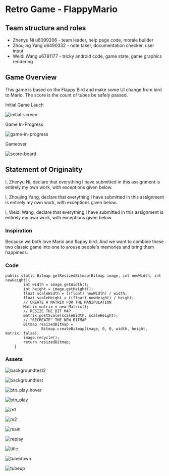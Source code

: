 # Retro Game - FlappyMario

## Team structure and roles 
+ Zhenyu Ni u6099206 - team leader, help page code, morale builder
+ Zhoujing Yang u6490332 - note taker, documentation checker, user input
+ Weidi Wang u6781177 - tricky android code, game state, game graphics rendering

## Game Overview 

This game is based on the Flappy Bird and make some UI change from bird to Mario. The score is the count of tubes be safely passed.

Initial Game Lauch </n>

![initial-screen](https://gitlab.cecs.anu.edu.au/u6490332/RetroGame2018s2/uploads/3ca435219185428f9e3d63e25e0df578/Screen_Shot_2018-10-19_at_11.48.21.png)

Game In-Progress </n>

![game-in-progress](https://gitlab.cecs.anu.edu.au/u6490332/RetroGame2018s2/uploads/390400457568670cd1b95587d94e9a2c/Screen_Shot_2018-10-19_at_11.58.50.png)

Gameover </n>

![score-board](https://gitlab.cecs.anu.edu.au/u6490332/RetroGame2018s2/uploads/ee5f290e3a038a8aa4f83e36bfb4e1d9/Screen_Shot_2018-10-19_at_12.05.11.png)


## Statement of Originality

I, Zhenyu Ni, declare that everything I have submitted in this assignment is entirely my own work, with exceptions given below.

I, Zhoujing Yang, declare that everything I have submitted in this assignment is entirely my own work, with exceptions given below.

I, Weidi Wang, declare that everything I have submitted in this assignment is entirely my own work, with exceptions given below.

### Inspiration

Because we both love Mario and flappy bird. And we want to combine these two classic game into one to arouse people's memories and bring them happiness. 

### Code

```
public static Bitmap getResizedBitmap(Bitmap image, int newWidth, int newHeight){
        int width = image.getWidth();
        int height = image.getHeight();
        float scaleWidth = ((float) newWidth) / width;
        float scaleHeight = ((float) newHeight) / height;
        // CREATE A MATRIX FOR THE MANIPULATION
        Matrix matrix = new Matrix();
        // RESIZE THE BIT MAP
        matrix.postScale(scaleWidth, scaleHeight);
        // "RECREATE" THE NEW BITMAP
        Bitmap resizedBitmap =
                Bitmap.createBitmap(image, 0, 0, width, height, matrix, false);
        image.recycle();
        return resizedBitmap;
    }
```


### Assets 

![backgroundtest2](https://drive.google.com/uc?id=1GMsI9_D9EXJl1Bx7_h_Uj2WT7KD4qpnb)

![backgroundtest](https://drive.google.com/uc?id=1DnHlgsMUAr4F4CU1UmpJT4NhIO1bfP5E)

![btn_play_hover](https://drive.google.com/uc?id=1qRddjLA6XEjtOmR5r5BkrZbvViKuyTqW)

![btn_play](https://drive.google.com/uc?id=1QAQ20rF4AKXPdsMapofsCdApWWTB2NSp)

![m1](https://drive.google.com/uc?id=1ZITpr5YWMerlzM59iGE6g9-senRdSK1_)

![m2](https://drive.google.com/uc?id=1HGKSLP1mFON0YpWw3aU5FeEOEwuLLKYj)

![main](https://drive.google.com/uc?id=1aGTh5wKCENTPMGMt_M65xhNCbddVrB1h)

![replay](https://drive.google.com/uc?id=1OuNd4dhDYH9n7p4glQVzR7qMW8MznE4A)

![title](https://drive.google.com/uc?id=1Mc7ERToEbr8rvpevtFYEv16LNifPlry7)

![tubedown](https://drive.google.com/uc?id=1UViin-P87Fr8PpMIk8zOl0JKq7I9KbBx)

![tubeup](https://drive.google.com/uc?id=1Xja9eGOcT6j1GqYeuwrU0RUzavP8p5lR)
